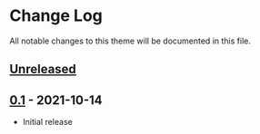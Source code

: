 # Change Log
All notable changes to this theme will be documented in this file.

## [Unreleased]

## [0.1] - 2021-10-14
- Initial release


[Unreleased]: https://github.com/pattisahusiwa/oxford-blue/compare/v0.1...master
[0.1]: https://github.com/pattisahusiwa/oxford-blue/releases/tag/v0.1
